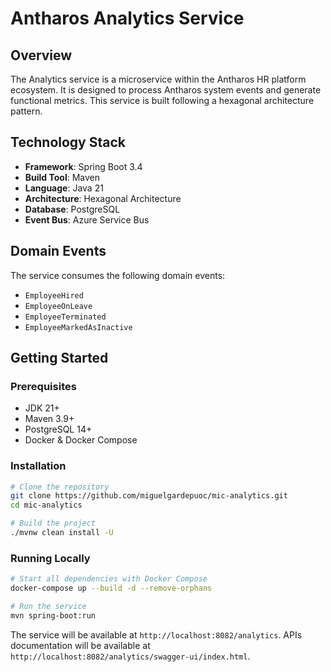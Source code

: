 # Antharos Analytics Service

## Overview

The Analytics service is a microservice within the Antharos HR platform ecosystem. It is designed to process Antharos system events and generate functional metrics. This service is built following a hexagonal architecture pattern.

## Technology Stack

- **Framework**: Spring Boot 3.4
- **Build Tool**: Maven
- **Language**: Java 21
- **Architecture**: Hexagonal Architecture
- **Database**: PostgreSQL
- **Event Bus**: Azure Service Bus

## Domain Events

The service consumes the following domain events:
- `EmployeeHired`
- `EmployeeOnLeave`
- `EmployeeTerminated`
- `EmployeeMarkedAsInactive`

## Getting Started

### Prerequisites

- JDK 21+
- Maven 3.9+
- PostgreSQL 14+
- Docker & Docker Compose

### Installation

```bash
# Clone the repository
git clone https://github.com/miguelgardepuoc/mic-analytics.git
cd mic-analytics

# Build the project
./mvnw clean install -U
```

### Running Locally

```bash
# Start all dependencies with Docker Compose
docker-compose up --build -d --remove-orphans
```

```bash
# Run the service
mvn spring-boot:run
```

The service will be available at `http://localhost:8082/analytics`.
APIs documentation will be available at `http://localhost:8082/analytics/swagger-ui/index.html`.
